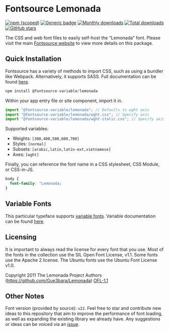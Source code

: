 # Fontsource Lemonada

[![npm (scoped)](https://img.shields.io/npm/v/@fontsource/lemonada?color=brightgreen)](https://www.npmjs.com/package/@fontsource/lemonada) [![Generic badge](https://img.shields.io/badge/fontsource-passing-brightgreen)](https://github.com/fontsource/fontsource) [![Monthly downloads](https://badgen.net/npm/dm/@fontsource/lemonada)](https://github.com/fontsource/fontsource) [![Total downloads](https://badgen.net/npm/dt/@fontsource/lemonada)](https://github.com/fontsource/fontsource) [![GitHub stars](https://img.shields.io/github/stars/fontsource/fontsource.svg?style=social&label=Star)](https://github.com/fontsource/fontsource/stargazers)

The CSS and web font files to easily self-host the “Lemonada” font. Please visit the main [Fontsource website](https://fontsource.org/fonts/lemonada) to view more details on this package.

## Quick Installation

Fontsource has a variety of methods to import CSS, such as using a bundler like Webpack. Alternatively, it supports SASS. Full documentation can be found [here](https://fontsource.org/docs/introduction).

```javascript
npm install @fontsource-variable/lemonada
```

Within your app entry file or site component, import it in.

```javascript
import "@fontsource-variable/lemonada"; // Defaults to wght axis
import "@fontsource-variable/lemonada/wght.css"; // Specify axis
import "@fontsource-variable/lemonada/wght-italic.css"; // Specify axis and style

```

Supported variables:
- Weights: `[300,400,500,600,700]`
- Styles: `[normal]`
- Subsets: `[arabic,latin,latin-ext,vietnamese]`
- Axes: `[wght]`

Finally, you can reference the font name in a CSS stylesheet, CSS Module, or CSS-in-JS.

```css
body {
  font-family: "Lemonada;
}
```

## Variable Fonts

This particular typeface supports [variable fonts](https://developer.mozilla.org/en-US/docs/Web/CSS/CSS_Fonts/Variable_Fonts_Guide).
Variable documentation can be found [here](https://fontsource.org/docs/variable-fonts).

## Licensing
It is important to always read the license for every font that you use.
Most of the fonts in the collection use the SIL Open Font License, v1.1. Some fonts use the Apache 2 license. The Ubuntu fonts use the Ubuntu Font License v1.0.

Copyright 2011 The Lemonada Project Authors (https://github.com/Gue3bara/Lemonada)
[OFL-1.1](http://scripts.sil.org/OFL)

## Other Notes
Font version (provided by source): `v22`.
Feel free to star and contribute new ideas to this repository that aim to improve the performance of font loading, as well as expanding the existing library we already have. Any suggestions or ideas can be voiced via an [issue](https://github.com/fontsource/fontsource/issues).